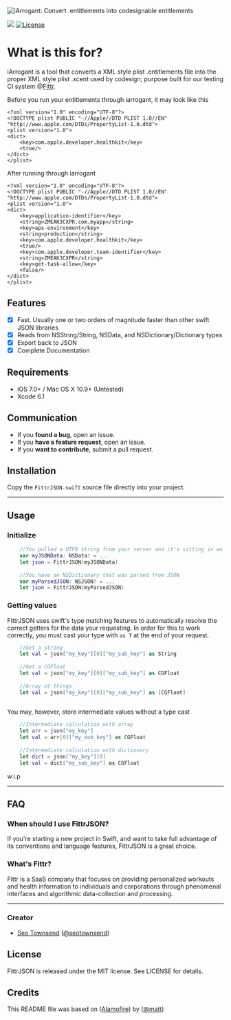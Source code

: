 ![iArrogant: Convert .entitlements into codesignable entitlements](https://raw.githubusercontent.com/sotownsend/iarrogant/master/banner.png)

![](https://travis-ci.org/GndFloor/FittrJSON.svg)
[![License](http://img.shields.io/badge/license-MIT-green.svg?style=flat)](https://github.com/sotownsend/iarrogant/blob/master/LICENSE)

# What is this for?

iArrogant is a tool that converts a XML style plist .entitlements file into the proper XML style plist .xcent used by codesign; purpose built for our testing CI system @[Fittr](http://www.fittr.com).

Before you run your entitlements through iarrogant, it may look like this

```
<?xml version="1.0" encoding="UTF-8"?>
<!DOCTYPE plist PUBLIC "-//Apple//DTD PLIST 1.0//EN" "http://www.apple.com/DTDs/PropertyList-1.0.dtd">
<plist version="1.0">
<dict>
	<key>com.apple.developer.healthkit</key>
	<true/>
</dict>
</plist>
```

After running through iarrogant
```
<?xml version="1.0" encoding="UTF-8"?>
<!DOCTYPE plist PUBLIC "-//Apple//DTD PLIST 1.0//EN" "http://www.apple.com/DTDs/PropertyList-1.0.dtd">
<plist version="1.0">
<dict>
	<key>application-identifier</key>
	<string>ZMEAK3CXPR.com.myapp</string>
	<key>aps-environment</key>
	<string>production</string>
	<key>com.apple.developer.healthkit</key>
	<true/>
	<key>com.apple.developer.team-identifier</key>
	<string>ZMEAK3CXPR</string>
	<key>get-task-allow</key>
	<false/>
</dict>
</plist>
```

## Features

- [x] Fast. Usually one or two orders of magnitude faster than other swift JSON libraries
- [x] Reads from NSString/String, NSData, and NSDictionary/Dictionary types
- [x] Export back to JSON
- [x] Complete Documentation

## Requirements

- iOS 7.0+ / Mac OS X 10.9+ (Untested)
- Xcode 6.1

## Communication

- If you **found a bug**, open an issue.
- If you **have a feature request**, open an issue.
- If you **want to contribute**, submit a pull request.

## Installation

Copy the `FittrJSON.swift` source file directly into your project.

---

## Usage

### Initialize

```swift
	//You pulled a UTF8 string from your server and it's sitting in an NSData
	var myJSONData: NSData! = ...
	let json = FittrJSON(myJSONData)
	
	//You have an NSDictionary that was parsed from JSON
	var myParsedJSON: NSJSON! = ...
	let json = FittrJSON(myParsedJSON)
```

### Getting values
FittrJSON uses swift's type matching features to automatically resolve the correct getters for the data your requesting.  In order for this to work correctly, you must cast your type with ```as T``` at the end of your request.

```swift
	//Get a string
	let val = json["my_key"][0]["my_sub_key"] as String
	
	//Get a CGFloat
	let val = json["my_key"][0]["my_sub_key"] as CGFloat
	
	//Array of things
	let val = json["my_key"][0]["my_sub_key"] as [CGFloat]
	
```

You may, however, store intermediate values without a type cast

```swift
	//Intermediate calculation with array
	let arr = json["my_key"]
	let val = arr[0]["my_sub_key"] as CGFloat
	
	//Intermediate calculation with dictionary
	let dict = json["my_key"][0]
	let val = dict["my_sub_key"] as CGFloat
```

w.i.p

* * *

## FAQ

### When should I use FittrJSON?

If you're starting a new project in Swift, and want to take full advantage of its conventions and language features, FittrJSON is a great choice.

### What's Fittr?

Fittr is a SaaS company that focuses on providing personalized workouts and health information to individuals and corporations through phenomenal interfaces and algorithmic data-collection and processing.

* * *

### Creator

- [Seo Townsend](http://github.com/sotownsend) ([@seotownsend](https://twitter.com/seotownsend))

## License

FittrJSON is released under the MIT license. See LICENSE for details.

## Credits

This README file was based on ([Alamofire](https://github.com/Alamofire/Alamofire)) by ([@matt](https://twitt.rocm/matt))
